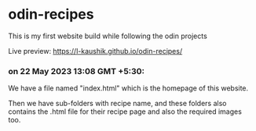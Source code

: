 # odin-recipes
This is my first website build while following the odin projects

Live preview: https://l-kaushik.github.io/odin-recipes/

### on 22 May 2023 13:08 GMT +5:30:

We have a file named "index.html" which is the homepage of this website.

Then we have sub-folders with recipe name, and these folders also contains the .html file for their recipe page and also the required images too.